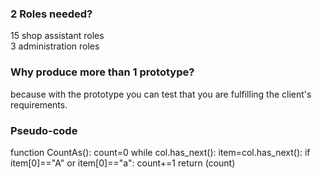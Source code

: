 ### 2 Roles needed?
15 shop assistant roles <br>
3 administration roles <br>

### Why produce more than 1 prototype?
because with the prototype you can test that you are fulfilling the client's requirements.

### Pseudo-code
function CountAs():
  count=0
  while col.has_next():
    item=col.has_next():
    if item[0]=="A" or item[0]=="a":
      count+=1
  return (count)
